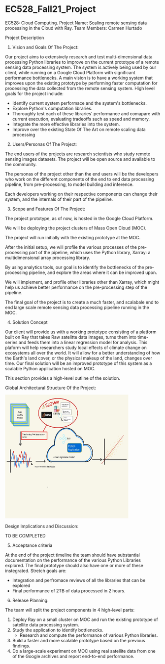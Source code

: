 # EC528_Fall21_Project
EC528: Cloud Computing. 
Project Name: Scaling remote sensing data processing in the Cloud with Ray.
Team Members: Carmen Hurtado

Project Description 

1. Vision and Goals Of The Project:

Our project aims to extensively research and test multi-dimensional data processing Python libraries to improve on the current prototype of a remote sensing data processing system.
The system is actively being used by our client, while running on a Google Cloud Platform with significant performance bottlenecks.
A main vision is to have a working system that improves upon the existing prototype by performing faster computation for processing the data collected from the remote sensing system. High level goals for the project include:

* Identify current system performace and the system's bottlenecks.
* Explore Python's computation libraries. 
* Thoroughly test each of these libraries' performance and comapare with current execution, evaluating tradeoffs such as speed and memory.
* Integrate the more effective libraries into the system.
* Improve over the existing State Of The Art on remote scaling data processing

2. Users/Personas Of The Project:

The end users of the projects are research scientists who study remote sensing images datasets. The project will be open source and available to the community.

The personas of the project other than the end users will be the developers who work on the different components of the end to end data processing pipeline, from pre-processing, to model building and inference.

Each developers working on their respective components can change their system, and the internals of their part of the pipeline. 

<!--#There will also be a system wide administrator that can make changes to the system level configuration affecting different parts of the end to end pipeline.-->

<!--#This section describes the principal user roles of the project together with the key characteristics of these roles. This information will inform the design and the user scenarios. A complete set of roles helps in ensuring that high-level requirements can be identified in the product backlog.-->

<!--#Again, the description should be specific enough that you can determine whether user A, performing action B, is a member of the set of users the project is designed for.-->

3. Scope and Features Of The Project:

The project prototype, as of now, is hosted in the Google Cloud Platform. 

We will be deploying the project clusters of Mass Open Cloud (MOC).

The project will run initially with the existing prototype at the MOC. 

After the initial setup, we will profile the various processes of the pre-processing part of the pipeline, which uses the Python library, Xarray: a multidimensional array processing library.

By using analytics tools, our goal is to identify the bottlenecks of the pre-processing pipeline, and explore the areas where it can be improved upon.

We will implement, and profile other libraries other than Xarray, which might help us achieve better performance on the pre-processing step of the pipeline.

The final goal of the project is to create  a much faster, and scalabale end to end large scale remote sensing data processing pipeline running in the MOC.

4. Solution Concept

Our client will provide us with a working prototype consisting of a platform built on Ray that takes Raw satelitte data images, turns them into time-series and feeds them into a linear regression model for analysis. This plaform will help researchers study local effects of climate change on ecosystems all over the world. It will allow for a better understanding of how the Earth's land cover, or the physical makeup of the land, changes over time.
Our final solution will be an improved prototype of this system as a scalable Python application hosted on MOC. 

This section provides a high-level outline of the solution.

Global Architectural Structure Of the Project:

<img src="/images/diagram.jpg" style="height: 400px; width:400px;"/>

Design Implications and Discussion:

TO BE COMPLETED


5. Acceptance criteria

At the end of the project timeline the team should have substantial documentation on the performance of the various Python Libraries explored. The final prototype should also have one or more of these instegrated. Stretch goals are:

* Integration and perfromace reviews of all the libraries that can be explored
* Final performance of 2TB of data processed in 2 hours. 


6. Release Planning:

The team will split the project components in 4 high-level parts:

1. Deploy Ray on a small cluster on MOC and run the existing prototype of satellite data processing system.
2. Study the application to identify bottlenecks.
    * Research and compute the performance of various Python libraries.
3. Build a faster and more scalable prototype based on the previous findings.
4. Do a large-scale experiment on MOC using real satellite data from one of the Google archives and report end-to-end performance.

